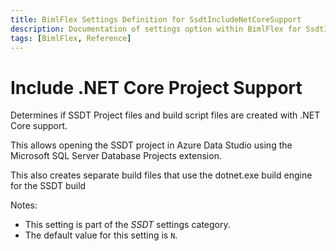 ```yaml
---
title: BimlFlex Settings Definition for SsdtIncludeNetCoreSupport
description: Documentation of settings option within BimlFlex for SsdtIncludeNetCoreSupport
tags: [BimlFlex, Reference]
---
```


# Include .NET Core Project Support

Determines if SSDT Project files and build script files are created with .NET Core support.

This allows opening the SSDT project in Azure Data Studio using the Microsoft SQL Server Database Projects extension.

This also creates separate build files that use the dotnet.exe build engine for the SSDT build

Notes:

* This setting is part of the *SSDT* settings category.
* The default value for this setting is `N`.
